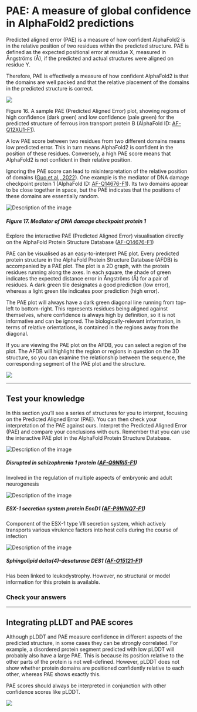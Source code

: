 # PAE: A measure of global confidence in AlphaFold2 predictions

Predicted aligned error (PAE) is a measure of how confident AlphaFold2 is in the relative position of two residues within the predicted structure. PAE is defined as the expected positional error at residue X, measured in Ångströms (Å), if the predicted and actual structures were aligned on residue Y.

Therefore, PAE is effectively a measure of how confident AlphaFold2 is that the domains are well packed and that the relative placement of the domains in the predicted structure is correct.

![](https://ftp.ebi.ac.uk/pub/training/2024/On-demand/alphafold.gif)

Figure 16. A sample PAE (Predicted Aligned Error) plot, showing regions of high confidence (dark green) and low confidence (pale green) for the predicted structure of ferrous iron transport protein B (AlphaFold ID: [AF-Q12XU1-F1](https://alphafold.ebi.ac.uk/entry/Q12XU1)).

A low PAE score between two residues from two different domains means low predicted error. This in turn means AlphaFold2 is confident in the position of these residues. Conversely, a high PAE score means that AlphaFold2 is not confident in their relative position.

Ignoring the PAE score can lead to misinterpretation of the relative position of domains ([Guo et al., 2022](https://doi.org/10.1038/s41598-022-14382-9)). One example is the mediator of DNA damage checkpoint protein 1 (AlphaFold ID: [AF-Q14676-F1](https://alphafold.ebi.ac.uk/entry/Q14676)). Its two domains appear to be close together in space, but the PAE indicates that the positions of these domains are essentially random.












![Description of the image](http://www.ebi.ac.uk/training/online/courses/alphafold/wp-content/uploads/sites/259/2024/01/Screenshot-2024-01-08-at-11.24.21.png)

##### Figure 17. Mediator of DNA damage checkpoint protein 1

Explore the interactive PAE (Predicted Aligned Error) visualisation directly on the AlphaFold Protein Structure Database ([AF-Q14676-F1](https://alphafold.ebi.ac.uk/entry/Q14676))

PAE can be visualised as an easy-to-interpret PAE plot. Every predicted protein structure in the AlphaFold Protein Structure Database (AFDB) is accompanied by a PAE plot. The plot is a 2D graph, with the protein residues running along the axes. In each square, the shade of green indicates the expected distance error in Ångströms (Å) for a pair of residues. A dark green tile designates a good prediction (low error), whereas a light green tile indicates poor prediction (high error).

The PAE plot will always have a dark green diagonal line running from top-left to bottom-right. This represents residues being aligned against themselves, where confidence is always high by definition, so it is not informative and can be ignored. The biologically-relevant information, in terms of relative orientations, is contained in the regions away from the diagonal.

If you are viewing the PAE plot on the AFDB, you can select a region of the plot. The AFDB will highlight the region or regions in question on the 3D structure, so you can examine the relationship between the sequence, the corresponding segment of the PAE plot and the structure.

![](https://ftp.ebi.ac.uk/pub/training/2024/On-demand/pae-plddt.gif)


---

## Test your knowledge

In this section you’ll see a series of structures for you to interpret, focusing on the Predicted Aligned Error (PAE). You can then check your interpretation of the PAE against ours. Interpret the Predicted Aligned Error (PAE) and compare your conclusions with ours. Remember that you can use the interactive PAE plot in the AlphaFold Protein Structure Database.












![Description of the image](http://www.ebi.ac.uk/training/online/courses/alphafold/wp-content/uploads/sites/259/2024/01/Q9NRI5.png)

##### Disrupted in schizophrenia 1 protein ([AF-Q9NRI5-F1](https://alphafold.ebi.ac.uk/entry/Q9NRI5))

Involved in the regulation of multiple aspects of embryonic and adult neurogenesis

![Description of the image](http://www.ebi.ac.uk/training/online/courses/alphafold/wp-content/uploads/sites/259/2024/01/P9WNQ7.png)

##### ESX-1 secretion system protein EccD1 ([AF-P9WNQ7-F1](https://alphafold.ebi.ac.uk/entry/P9WNQ7))

Component of the ESX-1 type VII secretion system, which actively transports various virulence factors into host cells during the course of infection

![Description of the image](http://www.ebi.ac.uk/training/online/courses/alphafold/wp-content/uploads/sites/259/2024/01/O15121.png)

##### Sphingolipid delta(4)-desaturase DES1 ([AF-O15121-F1](https://alphafold.ebi.ac.uk/entry/O15121))

Has been linked to leukodystrophy. However, no structural or model information for this protein is available.

### Check your answers

---

## Integrating pLLDT and PAE scores

Although pLDDT and PAE measure confidence in different aspects of the predicted structure, in some cases they can be strongly correlated. For example, a disordered protein segment predicted with low pLDDT will probably also have a large PAE. This is because its position relative to the other parts of the protein is not well-defined. However, pLDDT does not show whether protein domains are positioned confidently relative to each other, whereas PAE shows exactly this.

PAE scores should always be interpreted in conjunction with other confidence scores like pLDDT.

![](https://ftp.ebi.ac.uk/pub/training/2024/On-demand/exportin-pae-plddt.gif)